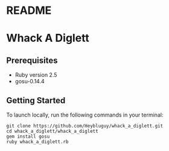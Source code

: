 # README

# Whack A Diglett

## Prerequisites
* Ruby version 2.5
* gosu-0.14.4

## Getting Started

To launch locally, run the following commands in your terminal:

```
git clone https://github.com/Heybluguy/whack_a_diglett.git
cd whack_a_diglett/whack_a_diglett
gem install gosu
ruby whack_a_diglett.rb
```
